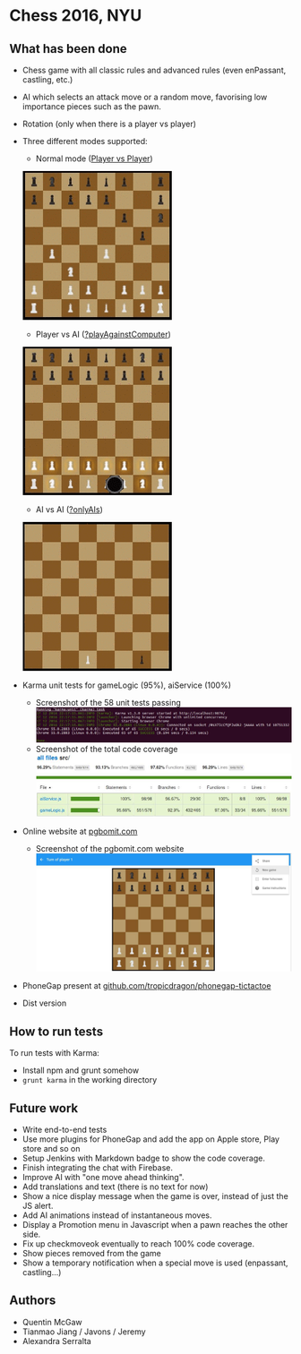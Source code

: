 # Chess 2016, NYU

## What has been done
- Chess game with all classic rules and advanced rules (even enPassant, castling, etc.)
- AI which selects an attack move or a random move, favorising low importance pieces such as the pawn.
- Rotation (only when there is a player vs player)
- Three different modes supported:
  - Normal mode ([Player vs Player](https://qdm12.github.io/Chess_2016/))
  
  ![Chess pvp](readme/chess_normal.gif)
  
  - Player vs AI ([?playAgainstComputer](https://qdm12.github.io/Chess_2016/?playAgainstTheComputer))
  
  ![Chess pvAI](readme/chess_againstAI.gif)
  
  - AI vs AI ([?onlyAIs](https://qdm12.github.io/Chess_2016/?onlyAIs))

  ![Chess AIvAI](readme/chess_onlyAI.gif)

- Karma unit tests for gameLogic (95%), aiService (100%)
  - Screenshot of the 58 unit tests passing ![tests passing](/readme/karma_pass.jpg)
  - Screenshot of the total code coverage ![coverage](/readme/coverage.jpg)
- Online website at [pgbomit.com](https://www.pgbomit.com)
  - Screenshot of the pgbomit.com website ![pgbomit](/readme/pgbomit.com.jpg)
- PhoneGap present at [github.com/tropicdragon/phonegap-tictactoe](https://github.com/tropicdragon/phonegap-tictactoe)
- Dist version

## How to run tests
To run tests with Karma:
- Install npm and grunt somehow
- `grunt karma` in the working directory

## Future work
- Write end-to-end tests
- Use more plugins for PhoneGap and add the app on Apple store, Play store and so on
- Setup Jenkins with Markdown badge to show the code coverage.
- Finish integrating the chat with Firebase.
- Improve AI with "one move ahead thinking".
- Add translations and text (there is no text for now)
- Show a nice display message when the game is over, instead of just the JS alert.
- Add AI animations instead of instantaneous moves.
- Display a Promotion menu in Javascript when a pawn reaches the other side.
- Fix up checkmoveok eventually to reach 100% code coverage.
- Show pieces removed from the game
- Show a temporary notification when a special move is used (enpassant, castling...)

## Authors
- Quentin McGaw
- Tianmao Jiang / Javons / Jeremy 
- Alexandra Serralta
